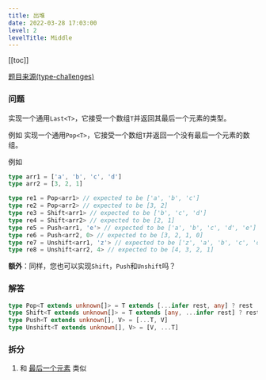 ```yaml
---
title: 出堆
date: 2022-03-28 17:03:00
level: 2
levelTitle: Middle
---
```


[[toc]]

[题目来源(type-challenges)](https://github.com/type-challenges/type-challenges/blob/master/questions/16-medium-pop/README.zh-CN.md)
### 问题
实现一个通用`Last<T>`，它接受一个数组`T`并返回其最后一个元素的类型。

例如
实现一个通用`Pop<T>`，它接受一个数组`T`并返回一个没有最后一个元素的数组。

例如

```ts
type arr1 = ['a', 'b', 'c', 'd']
type arr2 = [3, 2, 1]

type re1 = Pop<arr1> // expected to be ['a', 'b', 'c']
type re2 = Pop<arr2> // expected to be [3, 2]
type re3 = Shift<arr1> // expected to be ['b', 'c', 'd']
type re4 = Shift<arr2> // expected to be [2, 1]
type re5 = Push<arr1, 'e'> // expected to be ['a', 'b', 'c', 'd', 'e']
type re6 = Push<arr2, 0> // expected to be [3, 2, 1, 0]
type re7 = Unshift<arr1, 'z'> // expected to be ['z', 'a', 'b', 'c', 'd'
type re8 = Unshift<arr2, 4> // expected to be [4, 3, 2, 1]
```

**额外**：同样，您也可以实现`Shift`，`Push`和`Unshift`吗？

### 解答

```typescript
type Pop<T extends unknown[]> = T extends [...infer rest, any] ? rest : never
type Shift<T extends unknown[]> = T extends [any, ...infer rest] ? rest : never
type Push<T extends unknown[], V> = [...T, V]
type Unshift<T extends unknown[], V> = [V, ...T]
```

### 拆分
1. 和 [最后一个元素](/challenges/type/middle-7) 类似
